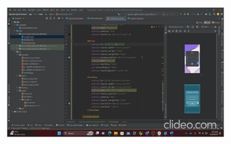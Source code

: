 
[<img src="https://github.com/addff/2310-ICT602/blob/main/M3CS2666A/Team%201%20-%20Solidariti/Lab%20Work%203/image.png?raw=true" width="600" height="300"
/>](https://youtu.be/-uzznqtUkEs?si=IIRIvB5U1MTPrLNG)
